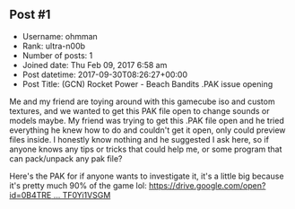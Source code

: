 ## Post #1
- Username: ohmman
- Rank: ultra-n00b
- Number of posts: 1
- Joined date: Thu Feb 09, 2017 6:58 am
- Post datetime: 2017-09-30T08:26:27+00:00
- Post Title: (GCN) Rocket Power - Beach Bandits .PAK issue opening

Me and my friend are toying around with this gamecube iso and custom textures, and we wanted to get this PAK file open to change sounds or models maybe. My friend was trying to get this .PAK file open and he tried everything he knew how to do and couldn't get it open, only could preview files inside. I honestly know nothing and he suggested I ask here, so if anyone knows any tips or tricks that could help me, or some program that can pack/unpack any pak file?

Here's the PAK for if anyone wants to investigate it, it's a little big because it's pretty much 90% of the game lol:
[https://drive.google.com/open?id=0B4TRE ... TF0Yi1VSGM](https://drive.google.com/open?id=0B4TREXzzLnpEMVZfaTF0Yi1VSGM)
